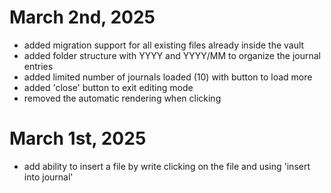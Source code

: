 # March 2nd, 2025

* added migration support for all existing files already inside the vault
* added folder structure with YYYY and YYYY/MM to organize the journal entries
* added limited number of journals loaded (10) with button to load more
* added 'close' button to exit editing mode
* removed the automatic rendering when clicking

# March 1st, 2025

* add ability to insert a file by write clicking on the file and using 'insert into journal'